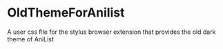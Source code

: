 # OldThemeForAnilist
A user css file for the stylus browser extension that provides the old dark theme of AniList
